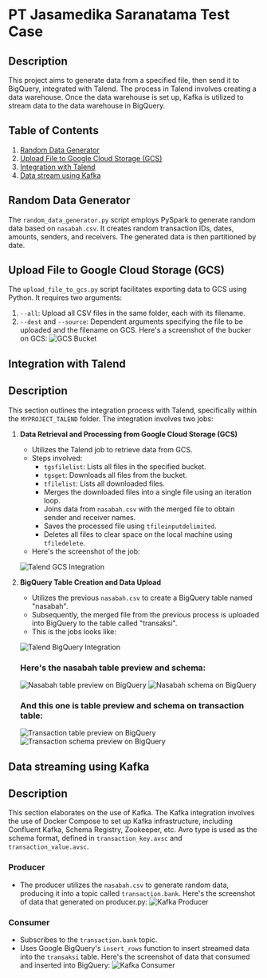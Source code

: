# PT Jasamedika Saranatama Test Case

## Description
This project aims to generate data from a specified file, then send it to BigQuery, integrated with Talend. The process in Talend involves creating a data warehouse. Once the data warehouse is set up, Kafka is utilized to stream data to the data warehouse in BigQuery.

## Table of Contents
1. [Random Data Generator](#random-data-generator)
2. [Upload File to Google Cloud Storage (GCS)](#upload-file-to-google-cloud-storage-gcs)
3. [Integration with Talend](#integration-with-talend)
4. [Data stream using Kafka](#data-streaming-using-kafka)

## Random Data Generator
The `random_data_generator.py` script employs PySpark to generate random data based on `nasabah.csv`. It creates random transaction IDs, dates, amounts, senders, and receivers. The generated data is then partitioned by date.

## Upload File to Google Cloud Storage (GCS)
The `upload_file_to_gcs.py` script facilitates exporting data to GCS using Python. It requires two arguments:
1. `--all`: Upload all CSV files in the same folder, each with its filename.
2. `--dest` and `--source`: Dependent arguments specifying the file to be uploaded and the filename on GCS.
Here's a screenshot of the bucker on GCS:
![GCS Bucket](imgs/all_files_on_gcs.png)

## Integration with Talend
## Description
This section outlines the integration process with Talend, specifically within the `MYPROJECT_TALEND` folder. The integration involves two jobs:

1. **Data Retrieval and Processing from Google Cloud Storage (GCS)**
   - Utilizes the Talend job to retrieve data from GCS.
   - Steps involved:
     - `tgsfilelist`: Lists all files in the specified bucket.
     - `tgsget`: Downloads all files from the bucket.
     - `tfilelist`: Lists all downloaded files.
     - Merges the downloaded files into a single file using an iteration loop.
     - Joins data from `nasabah.csv` with the merged file to obtain sender and receiver names.
     - Saves the processed file using `tfileinputdelimited`.
     - Deletes all files to clear space on the local machine using `tfiledelete`.
    - Here's the screenshot of the job:

    ![Talend GCS Integration](imgs/Talend_gcs.png)


2. **BigQuery Table Creation and Data Upload**
   - Utilizes the previous `nasabah.csv` to create a BigQuery table named "nasabah".
   - Subsequently, the merged file from the previous process is uploaded into BigQuery to the table called "transaksi".
   - This is the jobs looks like:

   ![Talend BigQuery Integration](imgs/Talend_gcs.png)
   ### Here's the nasabah table preview and schema:
   ![Nasabah table preview on BigQuery](imgs/nasabah_table_preview_on_bq.png)
   ![Nasabah schema on BigQuery](imgs/nasabah_schema_on_bq.png)
   ### And this one is table preview and schema on transaction table:
   ![Transaction table preview on BigQuery](imgs/transaction_table_preview_on_bq.png)
   ![Transaction schema preview on BigQuery](imgs/transaction_schema_on_bq.png)

## Data streaming using Kafka
## Description
This section elaborates on the use of Kafka. The Kafka integration involves the use of Docker Compose to set up Kafka infrastructure, including Confluent Kafka, Schema Registry, Zookeeper, etc. Avro type is used as the schema format, defined in `transaction_key.avsc` and `transaction_value.avsc`.

### Producer
- The producer utilizes the `nasabah.csv` to generate random data, producing it into a topic called `transaction.bank`.
    Here's the screenshot of data that generated on producer.py:
![Kafka Producer](imgs/kafka_producer.png)
### Consumer
- Subscribes to the `transaction.bank` topic.
- Uses Google BigQuery's `insert_rows` function to insert streamed data into the `transaksi` table.
    Here's the screenshot of data that consumed and inserted into BigQuery:
![Kafka Consumer](imgs/kafka_consumer.png)

